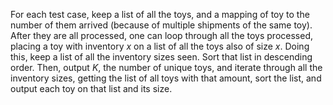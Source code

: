 For each test case, keep a list of all the toys, and a mapping of toy to the number of them arrived (because of multiple shipments of the same toy). After they are all processed, one can loop through all the toys processed, placing a toy with inventory *x* on a list of all the toys also of size *x*. Doing this, keep a list of all the inventory sizes seen. Sort that list in descending order. Then, output *K*, the number of unique toys, and iterate through all the inventory sizes, getting the list of all toys with that amount, sort the list, and output each toy on that list and its size.
